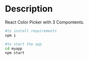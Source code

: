 # Description
React Color Picker with 3 Compontents.

```bash
#to install requirements
npm i 

#to start the app
cd myapp
npm start

```
